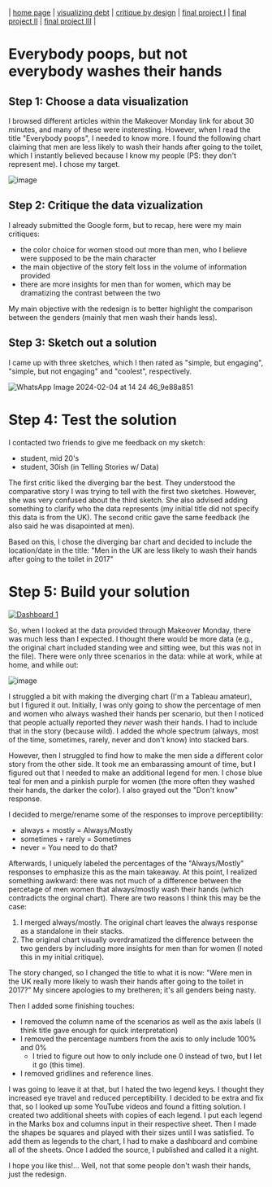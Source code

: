 | [home page](https://cmustudent.github.io/tswd-portfolio-templates/) | [visualizing debt](visualizing-government-debt) | [critique by design](critique-by-design) | [final project I](final-project-part-one) | [final project II](final-project-part-two) | [final project III](final-project-part-three) |

# Everybody poops, but not everybody washes their hands

## Step 1: Choose a data visualization
I browsed different articles within the Makeover Monday link for about 30 minutes, and many of these were insteresting. However, when I read the title "Everybody poops", I needed to know more. I found the following chart claiming that men are less likely to wash their hands after going to the toilet, which I instantly believed because I know my people (PS: they don't represent me). I chose my target. 

![image](https://github.com/chrisbori/My-Online-Portfolio/assets/157328962/94488024-1aca-4e74-b6bc-834cdd40ede2)

## Step 2: Critique the data vizualization
I already submitted the Google form, but to recap, here were my main critiques:
* the color choice for women stood out more than men, who I believe were supposed to be the main character
* the main objective of the story felt loss in the volume of information provided
* there are more insights for men than for women, which may be dramatizing the contrast between the two

My main objective with the redesign is to better highlight the comparison between the genders (mainly that men wash their hands less).

## Step 3: Sketch out a solution
I came up with three sketches, which I then rated as "simple, but engaging", "simple, but not engaging" and "coolest", respectively. 

![WhatsApp Image 2024-02-04 at 14 24 46_9e88a851](https://github.com/chrisbori/My-Online-Portfolio/assets/157328962/7a21bf78-e7c4-4474-b29c-461471b6618a)

# Step 4: Test the solution
I contacted two friends to give me feedback on my sketch:
* student, mid 20's
* student, 30ish (in Telling Stories w/ Data)

The first critic liked the diverging bar the best. They understood the comparative story I was trying to tell with the first two sketches. However, she was very confused about the third sketch. She also advised adding something to clarify who the data represents (my initial title did not specify this data is from the UK). The second critic gave the same feedback (he also said he was disapointed at men). 

Based on this, I chose the diverging bar chart and decided to include the location/date in the title: "Men in the UK are less likely to wash their hands after going to the toilet in 2017"

# Step 5: Build your solution
<div class='tableauPlaceholder' id='viz1707278002518' style='position: relative'><noscript><a href='#'><img alt='Dashboard 1 ' src='https:&#47;&#47;public.tableau.com&#47;static&#47;images&#47;9R&#47;9RBT8F4KW&#47;1_rss.png' style='border: none' /></a></noscript><object class='tableauViz'  style='display:none;'><param name='host_url' value='https%3A%2F%2Fpublic.tableau.com%2F' /> <param name='embed_code_version' value='3' /> <param name='path' value='shared&#47;9RBT8F4KW' /> <param name='toolbar' value='yes' /><param name='static_image' value='https:&#47;&#47;public.tableau.com&#47;static&#47;images&#47;9R&#47;9RBT8F4KW&#47;1.png' /> <param name='animate_transition' value='yes' /><param name='display_static_image' value='yes' /><param name='display_spinner' value='yes' /><param name='display_overlay' value='yes' /><param name='display_count' value='yes' /><param name='language' value='en-US' /><param name='filter' value='publish=yes' /></object></div>                
<script type='text/javascript'>                    
  var divElement = document.getElementById('viz1707278002518');                    
  var vizElement = divElement.getElementsByTagName('object')[0];                    
  if ( divElement.offsetWidth > 800 ) { vizElement.style.width='1000px';vizElement.style.height='827px';} 
  else if ( divElement.offsetWidth > 500 ) { vizElement.style.width='1000px';vizElement.style.height='827px';} 
  else { vizElement.style.width='100%';vizElement.style.height='727px';}                     
  var scriptElement = document.createElement('script');                    
  scriptElement.src = 'https://public.tableau.com/javascripts/api/viz_v1.js';                    
  vizElement.parentNode.insertBefore(scriptElement, vizElement);                
</script>

So, when I looked at the data provided through Makeover Monday, there was much less than I expected. I thought there would be more data (e.g., the original chart included standing wee and sitting wee, but this was not in the file). There were only three scenarios in the data: while at work, while at home, and while out:

![image](https://github.com/chrisbori/My-Online-Portfolio/assets/157328962/2341fa73-64c4-4bb7-bfbc-d2c2f9cf9c14)

I struggled a bit with making the diverging chart (I'm a Tableau amateur), but I figured it out. Initially, I was only going to show the percentage of men and women who always washed their hands per scenario, but then I noticed that people actually reported they _never_ wash their hands. I had to include that in the story (because wild). I added the whole spectrum (always, most of the time, sometimes, rarely, never and don't know) into stacked bars. 

However, then I struggled to find how to make the men side a different color story from the other side. It took me an embarassing amount of time, but I figured out that I needed to make an additional legend for men. I chose blue teal for men and a pinkish purple for women (the more often they washed their hands, the darker the color). I also grayed out the "Don't know" response. 

I decided to merge/rename some of the responses to improve perceptibility:
* always + mostly = Always/Mostly
* sometimes + rarely = Sometimes
* never = You need to do that?

Afterwards, I uniquely labeled the percentages of the "Always/Mostly" responses to emphasize this as the main takeaway. At this point, I realized something awkward: there was not much of a difference between the percetage of men women that always/mostly wash their hands (which contradicts the orginal chart). There are two reasons I think this may be the case:
1. I merged always/mostly. The original chart leaves the always response as a standalone in their stacks.
2. The original chart visually overdramatized the difference between the two genders by including more insights for men than for women (I noted this in my initial critique). 

The story changed, so I changed the title to what it is now: "Were men in the UK really more likely to wash their hands after going to the toilet in 2017?" My sincere apologies to my bretheren; it's all genders being nasty. 

Then I added some finishing touches:
* I removed the column name of the scenarios as well as the axis labels (I think title gave enough for quick interpretation)
* I removed the percentage numbers from the axis to only include 100% and 0%
  - I tried to figure out how to only include one 0 instead of two, but I let it go (this time).
* I removed gridlines and reference lines.

I was going to leave it at that, but I hated the two legend keys. I thought they increased eye travel and reduced perceptibility. I decided to be extra and fix that, so I looked up some YouTube videos and found a fitting solution. I created two additional sheets with copies of each legend. I put each legend in the Marks box and columns input in their respective sheet. Then I made the shapes be squares and played with their sizes until I was satisfied. To add them as legends to the chart, I had to make a dashboard and combine all of the sheets. Once I added the source, I published and called it a night.

I hope you like this!... Well, not that some people don't wash their hands, just the redesign. 
